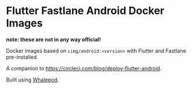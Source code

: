 Flutter Fastlane Android Docker Images
===

**note: these are not in any way official!**

Docker images based on `cimg/android:<version>` with Flutter and Fastlane pre-installed.

A companion to https://circleci.com/blog/deploy-flutter-android.

Built using [Whalepod](https://github.com/gmemstr/whalepod).